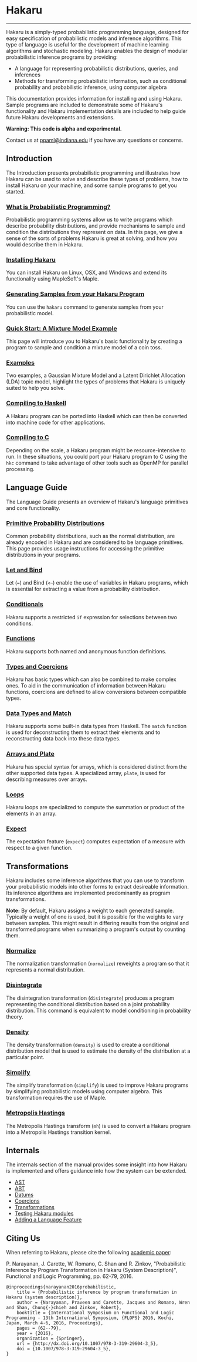 <h1 class="logo">Hakaru</h1>

----------------------------

Hakaru is a simply-typed probabilistic programming language, designed for easy specification of probabilistic models and inference algorithms. This type of language is useful
for the development of machine learning algorithms and stochastic modeling. Hakaru enables the design of modular probabilistic inference programs by providing:

-  A language for representing probabilistic distributions, queries, and inferences
-  Methods for transforming probabilistic information, such as conditional probability and probabilistic inference, using computer algebra

This documentation provides information for installing and using Hakaru. Sample programs are included to demonstrate some of Hakaru's functionality and Hakaru implementation
details are included to help guide future Hakaru developments and extensions.

**Warning: This code is alpha and experimental.**

Contact us at ppaml@indiana.edu if you have any questions or concerns.

## Introduction ##

The Introduction presents probabilistic programming and illustrates how Hakaru can be used to solve and describe these types of problems, how to install Hakaru on your 
machine, and some sample programs to get you started.

### [What is Probabilistic Programming?](intro/probprog)

Probabilistic programming systems allow us to write programs which describe probability distributions, and provide mechanisms to sample and condition the distributions 
they represent on data. In this page, we give a sense of the sorts of problems Hakaru is great at solving, and how you would describe them in Hakaru.

### [Installing Hakaru](intro/installation) ###

You can install Hakaru on Linux, OSX, and Windows and extend its functionality using MapleSoft's Maple. 

### [Generating Samples from your Hakaru Program](intro/samplegen) ###

You can use the `hakaru` command to generate samples from your probabilistic model.

### [Quick Start: A Mixture Model Example](intro/quickstart) ###

This page will introduce you to Hakaru's basic functionality by creating a program to sample and condition a mixture model of a coin toss.

### [Examples](examples) ###

Two examples, a Gaussian Mixture Model and a Latent Dirichlet Allocation (LDA) topic model, highlight the types of problems that Hakaru is uniquely suited to help you solve.

### [Compiling to Haskell](/transforms/compile) ###

A Hakaru program can be ported into Haskell which can then be converted into machine code for other applications.

### [Compiling to C](/transforms/hkc) ###

Depending on the scale, a Hakaru program might be resource-intensive to run. In these situations, you could port your Hakaru program to C using the `hkc` command to take
advantage of other tools such as OpenMP for parallel processing. 

## Language Guide ##

The Language Guide presents an overview of Hakaru's language primitives and core functionality.

### [Primitive Probability Distributions](/lang/rand) ###

Common probability distributions, such as the normal distribution, are already encoded in Hakaru and are considered to be language primitives. This page provides usage
instructions for accessing the primitive distributions in your programs.

### [Let and Bind](/lang/letbind) ###

Let (`=`) and Bind (`<~`) enable the use of variables in Hakaru programs, which is essential for extracting a value from a probability distribution.

### [Conditionals](/lang/cond) ###

Hakaru supports a restricted `if` expression for selections between two conditions.

### [Functions](/lang/functions) ###

Hakaru supports both named and anonymous function definitions.

### [Types and Coercions](/lang/coercions) ###

Hakaru has basic types which can also be combined to make complex ones. To aid in the communication of information between Hakaru functions, coercions are defined to allow 
conversions between compatible types.

### [Data Types and Match](/lang/datatypes) ###

Hakaru supports some built-in data types from Haskell. The `match` function is used for deconstructing them to extract their elements and to reconstructing data back into
these data types.

### [Arrays and Plate](/lang/arrays) ###

Hakaru has special syntax for arrays, which is considered distinct from the other supported data types. A specialized array, `plate`, is used for describing measures over
arrays.

### [Loops](/lang/loops) ###

Hakaru loops are specialized to compute the summation or product of the elements in an array.

### [Expect](/transforms/expect) ###

The expectation feature (`expect`) computes expectation of a measure with respect to a given function. 

## Transformations ##

Hakaru includes some inference algorithms that you can use to transform your probabilistic models into other forms to extract desireable information. Its inference 
algorithms are implemented predominantly as program transformations.

**Note:** By default, Hakaru assigns a weight to each generated sample. Typically a weight of one is used, but it is possible for the weights to vary between samples. This 
might result in differing results from the original and transformed programs when summarizing a program's output by counting them.

### [Normalize](/transforms/normalize) ###

The normalization transformation (`normalize`) reweights a program so that it represents a normal distribution.

### [Disintegrate](/transforms/disintegrate) ###

The disintegration transformation (`disintegrate`) produces a program representing the conditional distribution based on a joint probability distribution. This command
is equivalent to model conditioning in probability theory. 

### [Density](/transforms/density) ###

The density transformation (`density`) is used to create a conditional distribution model that is used to estimate the density of the distribution at a particular point.

### [Simplify](/transforms/simplify) ###

The simplify transformation (`simplify`) is used to improve Hakaru programs by simplifying probabilistic models using computer algebra. This transformation requires the
use of Maple.

### [Metropolis Hastings](/transforms/mh) ###

The Metropolis Hastings transform (`mh`) is used to convert a Hakaru program into a Metropolis Hastings transition kernel.

## Internals

The internals section of the manual provides some insight into how Hakaru is implemented and offers guidance into how the system can be extended.

- [AST](/internals/ast)
- [ABT](/internals/abt)
- [Datums](/internals/datums)
- [Coercions](/internals/coercions)
- [Transformations](/internals/transforms)
- [Testing Hakaru modules](/internals/testing)
- [Adding a Language Feature](/internals/newfeature)

## Citing Us ##

When referring to Hakaru, please cite the following [academic paper](http://homes.soic.indiana.edu/ccshan/rational/system.pdf):

P. Narayanan, J. Carette, W. Romano, C. Shan and R. Zinkov, "Probabilistic Inference by Program Transformation in Hakaru (System Description)", Functional and Logic 
Programming, pp. 62-79, 2016.

```nohighlight
@inproceedings{narayanan2016probabilistic,
	title = {Probabilistic inference by program transformation in Hakaru (system description)},
	author = {Narayanan, Praveen and Carette, Jacques and Romano, Wren and Shan, Chung{-}chieh and Zinkov, Robert},
	booktitle = {International Symposium on Functional and Logic Programming - 13th International Symposium, {FLOPS} 2016, Kochi, Japan, March 4-6, 2016, Proceedings},
	pages = {62--79},
	year = {2016},
	organization = {Springer},
	url = {http://dx.doi.org/10.1007/978-3-319-29604-3_5},
	doi = {10.1007/978-3-319-29604-3_5},
}
```
